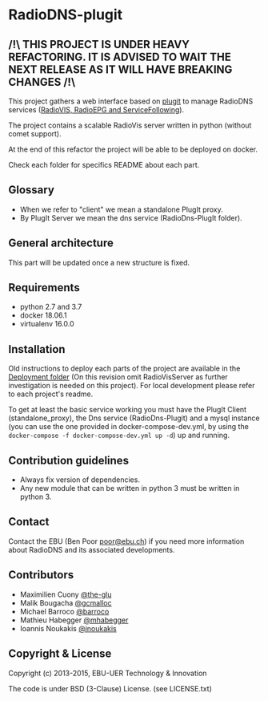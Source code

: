 RadioDNS-plugit
===============

## /!\ THIS PROJECT IS UNDER HEAVY REFACTORING. IT IS ADVISED TO WAIT THE NEXT RELEASE AS IT WILL HAVE BREAKING CHANGES /!\

This project gathers a web interface based on [plugit](https://github.com/ebu/plugit) to manage RadioDNS services ([RadioVIS, RadioEPG and ServiceFollowing](http://www.radiodns.org)). 

The project contains a scalable RadioVis server written in python (without comet support).

At the end of this refactor the project will be able to be deployed on docker. 

Check each folder for specifics README about each part.

## Glossary

- When we refer to "client" we mean a standalone PlugIt proxy.
- By PlugIt Server we mean the dns service (RadioDns-PlugIt folder).

## General architecture

This part will be updated once a new structure is fixed.

## Requirements
- python 2.7 and 3.7
- docker 18.06.1
- virtualenv 16.0.0

## Installation

Old instructions to deploy each parts of the project are available in the [Deployment folder](https://github.com/ebu/radiodns-plugit/tree/develop/Deployment) (On this revision omit RadioVisServer as further investigation is needed on this project). For local development please refer to each project's readme.

To get at least the basic service working you must have the PlugIt Client (standalone_proxy), the Dns service (RadioDns-Plugit) and a mysql instance (you can use the one provided in docker-compose-dev.yml, by using the `docker-compose -f docker-compose-dev.yml up -d`) up and running.

## Contribution guidelines
- Always fix version of dependencies.
- Any new module that can be written in python 3 must be written in python 3.

## Contact

Contact the EBU (Ben Poor poor@ebu.ch) if you need more information about RadioDNS and its associated developments.


## Contributors

* Maximilien Cuony [@the-glu](https://github.com/the-glu)
* Malik Bougacha [@gcmalloc](https://github.com/gcmalloc)
* Michael Barroco [@barroco](https://github.com/barroco)
* Mathieu Habegger [@mhabegger](https://github.com/mhabegger)
* Ioannis Noukakis [@inoukakis](https://github.com/ioannisNoukakis)


## Copyright & License

Copyright (c) 2013-2015, EBU-UER Technology & Innovation

The code is under BSD (3-Clause) License. (see LICENSE.txt)